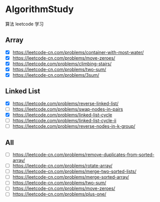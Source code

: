 # AlgorithmStudy
算法 leetcode 学习


## Array
- [x] https://leetcode-cn.com/problems/container-with-most-water/
- [x] https://leetcode-cn.com/problems/move-zeroes/
- [x] https://leetcode.com/problems/climbing-stairs/
- [x] https://leetcode-cn.com/problems/two-sum/
- [x] https://leetcode-cn.com/problems/3sum/

## Linked List
- [x] https://leetcode.com/problems/reverse-linked-list/
- [ ] https://leetcode.com/problems/swap-nodes-in-pairs
- [x] https://leetcode.com/problems/linked-list-cycle
- [ ] https://leetcode.com/problems/linked-list-cycle-ii
- [ ] https://leetcode.com/problems/reverse-nodes-in-k-group/

## All
- [ ] https://leetcode-cn.com/problems/remove-duplicates-from-sorted-array/
- [ ] https://leetcode-cn.com/problems/rotate-array/
- [ ] https://leetcode-cn.com/problems/merge-two-sorted-lists/
- [ ] https://leetcode-cn.com/problems/merge-sorted-array/
- [ ] https://leetcode-cn.com/problems/two-sum/
- [ ] https://leetcode-cn.com/problems/move-zeroes/
- [ ] https://leetcode-cn.com/problems/plus-one/
